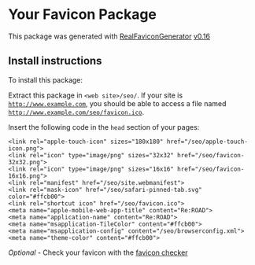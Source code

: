 # Your Favicon Package

This package was generated with [RealFaviconGenerator](https://realfavicongenerator.net/) [v0.16](https://realfavicongenerator.net/change_log#v0.16)

## Install instructions

To install this package:

Extract this package in <code>&lt;web site&gt;/seo/</code>. If your site is <code>http://www.example.com</code>, you should be able to access a file named <code>http://www.example.com/seo/favicon.ico</code>.

Insert the following code in the `head` section of your pages:

    <link rel="apple-touch-icon" sizes="180x180" href="/seo/apple-touch-icon.png">
    <link rel="icon" type="image/png" sizes="32x32" href="/seo/favicon-32x32.png">
    <link rel="icon" type="image/png" sizes="16x16" href="/seo/favicon-16x16.png">
    <link rel="manifest" href="/seo/site.webmanifest">
    <link rel="mask-icon" href="/seo/safari-pinned-tab.svg" color="#ffcb00">
    <link rel="shortcut icon" href="/seo/favicon.ico">
    <meta name="apple-mobile-web-app-title" content="Re:ROAD">
    <meta name="application-name" content="Re:ROAD">
    <meta name="msapplication-TileColor" content="#ffcb00">
    <meta name="msapplication-config" content="/seo/browserconfig.xml">
    <meta name="theme-color" content="#ffcb00">

*Optional* - Check your favicon with the [favicon checker](https://realfavicongenerator.net/favicon_checker)